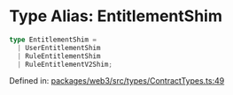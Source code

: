 # Type Alias: EntitlementShim

```ts
type EntitlementShim = 
  | UserEntitlementShim
  | RuleEntitlementShim
  | RuleEntitlementV2Shim;
```

Defined in: [packages/web3/src/types/ContractTypes.ts:49](https://github.com/towns-protocol/towns/blob/0db1fd0ac7258e8db8cedfb6183e8eade8284fa1/packages/web3/src/types/ContractTypes.ts#L49)
